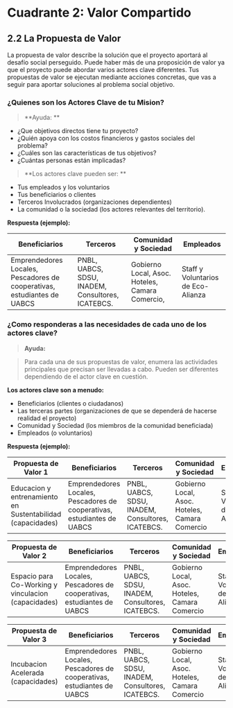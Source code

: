 # Cuadrante 2: Valor Compartido
## 2.2 La Propuesta de Valor

La propuesta de valor describe la solución que el proyecto aportará al desafío social perseguido. Puede haber más de una proposición de valor ya que el proyecto puede abordar varios actores clave diferentes. Tus propuestas de valor se ejecutan mediante acciones concretas, que vas a seguir para aportar soluciones al problema social objetivo.

### ¿Quienes son los Actores Clave de tu Mision?


> **Ayuda: **
* ¿Que objetivos directos tiene tu proyecto?
* ¿Quién apoya con los costos financieros y gastos sociales del problema?
* ¿Cuáles son las características de tus objetivos?
* ¿Cuántas personas están implicadas? 


> **Los actores clave pueden ser: **
* Tus empleados y los voluntarios 
* Tus beneficiarios o clientes 
* Terceros Involucrados (organizaciones dependientes)
* La comunidad o la sociedad (los actores relevantes del territorio).

**Respuesta (ejemplo):**

| Beneficiarios | Terceros | Comunidad y Sociedad | Empleados |
| -- | -- | -- | -- |
| Emprendedores Locales, Pescadores de cooperativas, estudiantes de UABCS | PNBL, UABCS, SDSU, INADEM, Consultores, ICATEBCS. | Gobierno Local, Asoc. Hoteles, Camara Comercio, | Staff y Voluntarios de Eco-Alianza |

### ¿Como responderas a las necesidades de cada uno de los actores clave?


> **Ayuda:**

> Para cada una de sus propuestas de valor, enumera las actividades principales que precisan ser llevadas a cabo. Pueden ser diferentes dependiendo de el actor clave en cuestión.
> 
**Los actores clave son a menudo:**
* Beneficiarios (clientes o ciudadanos)
* Las terceras partes (organizaciones de que se dependerá de hacerse realidad el proyecto)
* Comunidad y Sociedad (los miembros de la comunidad beneficiada)
* Empleados (o voluntarios)

**Respuesta (ejemplo):**

| Propuesta de Valor 1 | Beneficiarios | Terceros | Comunidad y Sociedad | Empleados |
| -- | -- | -- | -- | -- |
| Educacion y entrenamiento en Sustentabilidad (capacidades) | Emprendedores Locales, Pescadores de cooperativas, estudiantes de UABCS | PNBL, UABCS, SDSU, INADEM, Consultores, ICATEBCS. | Gobierno Local, Asoc. Hoteles, Camara Comercio | Staff y Voluntarios de Eco-Alianza |


| Propuesta de Valor 2 | Beneficiarios | Terceros | Comunidad y Sociedad | Empleados |
| -- | -- | -- | -- | -- |
| Espacio para Co-Working y vinculacion (capacidades) | Emprendedores Locales, Pescadores de cooperativas, estudiantes de UABCS | PNBL, UABCS, SDSU, INADEM, Consultores, ICATEBCS. | Gobierno Local, Asoc. Hoteles, Camara Comercio | Staff y Voluntarios de Eco-Alianza |


| Propuesta de Valor 3 | Beneficiarios | Terceros | Comunidad y Sociedad | Empleados |
| -- | -- | -- | -- | -- |
| Incubacion Acelerada (capacidades) | Emprendedores Locales, Pescadores de cooperativas, estudiantes de UABCS | PNBL, UABCS, SDSU, INADEM, Consultores, ICATEBCS. | Gobierno Local, Asoc. Hoteles, Camara Comercio | Staff y Voluntarios de Eco-Alianza |

